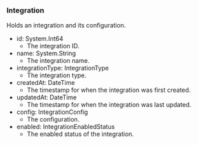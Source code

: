 ### Integration
Holds an integration and its configuration.

- id: System.Int64
  - The integration ID.
- name: System.String
  - The integration name.
- integrationType: IntegrationType
  - The integration type.
- createdAt: DateTime
  - The timestamp for when the integration was first created.
- updatedAt: DateTime
  - The timestamp for when the integration was last updated.
- config: IntegrationConfig
  - The configuration.
- enabled: IntegrationEnabledStatus
  - The enabled status of the integration.
